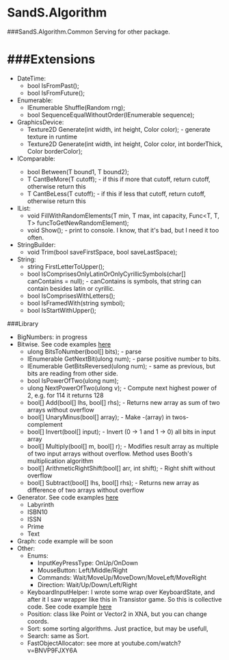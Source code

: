 # SandS.Algorithm

###SandS.Algorithm.Common
Serving for other package.

###Extensions
==
- DateTime:
  - bool IsFromPast();
  - bool IsFromFuture();
- Enumerable:
  - IEnumerable<T> Shuffle<T>(Random rng);
  - bool SequenceEqualWithoutOrder<T>(IEnumerable<T> sequence);
- GraphicsDevice:
  - Texture2D Generate(int width, int height, Color color); - generate texture in runtime
  - Texture2D Generate(int width, int height, Color color, int borderThick, Color borderColor);
- IComparable<T>:
  - bool Between<T>(T bound1, T bound2);
  - T CantBeMore<T>(T cutoff); - if this if more that cutoff, return cutoff, otherwise return this
  - T CantBeLess<T>(T cutoff); - if this if less that cutoff, return cutoff, otherwise return this
- IList:
  - void FillWithRandomElements<T>(T min, T max, int capacity, Func<T, T, T> funcToGetNewRandomElement);
  - void Show<T>(); - print to console. I know, that it's bad, but I need it too often.
- StringBuilder:
  - void Trim(bool saveFirstSpace, bool saveLastSpace);
- String:
  - string FirstLetterToUpper();
  - bool IsComprisesOnlyLatinOrOnlyCyrillicSymbols(char[] canContains = null); - canContains is symbols, that string can contain besides latin or cyrillic.
  - bool IsComprisesWithLetters();
  - bool IsFramedWith(string symbol);
  - bool IsStartWithUpper();

###Library

- BigNumbers: in progress
- Bitwise. See code examples <a href="https://github.com/snowinmars/SandS.Algorithm/wiki/Bitwise">here</a>
  - ulong BitsToNumber(bool[] bits); - parse
  - IEnumerable<bool> GetNextBit(ulong num); - parse positive number to bits.
  - IEnumerable<bool> GetBitsReversed(ulong num); - same as previous, but bits are reading from other side.
  - bool IsPowerOfTwo(ulong num);
  - ulong NextPowerOfTwo(ulong v); - Compute next highest power of 2, e.g. for 114 it returns 128
  - bool[] Add(bool[] lhs, bool[] rhs); - Returns new array as sum of two arrays without overflow
  - bool[] UnaryMinus(bool[] array); - Make  -(array) in twos-complement
  - bool[] Invert(bool[] input); - Invert (0  -> 1 and 1  -> 0) all bits in input array
  - bool[] Multiply(bool[] m, bool[] r); - Modifies result array as multiple of two input arrays without overflow. Method uses Booth's multiplication algorithm
  - bool[] ArithmeticRightShift(bool[] arr, int shift); - Right shift without overflow
  - bool[] Subtract(bool[] lhs, bool[] rhs); - Returns new array as difference of two arrays without overflow
- Generator. See code examples <a href="https://github.com/snowinmars/SandS.Algorithm/wiki/Generator">here</a>
  - Labyrinth
  - ISBN10
  - ISSN
  - Prime
  - Text
- Graph: code example will be soon
- Other:
  - Enums:
    - InputKeyPressType: OnUp/OnDown
    - MouseButton: Left/Middle/Right
    - Commands: Wait/MoveUp/MoveDown/MoveLeft/MoveRight
    - Direction: Wait/Up/Down/Left/Right
  - KeyboardInputHelper: I wrote some wrap over KeyboardState, and after it I saw wrapper like this in Transistor game. So this is collective code. See code example <a href="https://github.com/snowinmars/SandS.Algorithm/wiki/KeyboardInputHelper">here</a>
  - Position: class like Point or Vector2 in XNA, but you can change coords.
  - Sort: some sorting algorithms. Just practice, but may be usefull,
  - Search: same as Sort.
  - FastObjectAllocator: see more at youtube.com/watch?v=BNVP9FJXY6A
